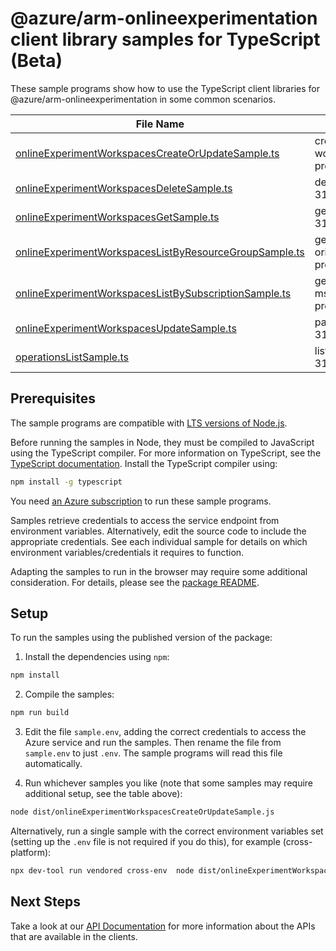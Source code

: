 # @azure/arm-onlineexperimentation client library samples for TypeScript (Beta)

These sample programs show how to use the TypeScript client libraries for @azure/arm-onlineexperimentation in some common scenarios.

| **File Name**                                                                                                 | **Description**                                                                                                                                         |
| ------------------------------------------------------------------------------------------------------------- | ------------------------------------------------------------------------------------------------------------------------------------------------------- |
| [onlineExperimentWorkspacesCreateOrUpdateSample.ts][onlineexperimentworkspacescreateorupdatesample]           | create an experiment workspace, or update an existing workspace x-ms-original-file: 2025-05-31-preview/OnlineExperimentWorkspaces_CreateOrUpdate.json   |
| [onlineExperimentWorkspacesDeleteSample.ts][onlineexperimentworkspacesdeletesample]                           | deletes an experiment workspace x-ms-original-file: 2025-05-31-preview/OnlineExperimentWorkspaces_Delete.json                                           |
| [onlineExperimentWorkspacesGetSample.ts][onlineexperimentworkspacesgetsample]                                 | gets an experiment workspace x-ms-original-file: 2025-05-31-preview/OnlineExperimentWorkspaces_Get.json                                                 |
| [onlineExperimentWorkspacesListByResourceGroupSample.ts][onlineexperimentworkspaceslistbyresourcegroupsample] | gets all experiment workspaces in a resource group. x-ms-original-file: 2025-05-31-preview/OnlineExperimentWorkspaces_ListByResourceGroup.json          |
| [onlineExperimentWorkspacesListBySubscriptionSample.ts][onlineexperimentworkspaceslistbysubscriptionsample]   | gets all experiment workspaces in the specified subscription. x-ms-original-file: 2025-05-31-preview/OnlineExperimentWorkspaces_ListBySubscription.json |
| [onlineExperimentWorkspacesUpdateSample.ts][onlineexperimentworkspacesupdatesample]                           | patch an experiment workspace x-ms-original-file: 2025-05-31-preview/OnlineExperimentWorkspaces_Update.json                                             |
| [operationsListSample.ts][operationslistsample]                                                               | list the operations for the provider x-ms-original-file: 2025-05-31-preview/OnlineExperimentWorkspaces_OperationsList.json                              |

## Prerequisites

The sample programs are compatible with [LTS versions of Node.js](https://github.com/nodejs/release#release-schedule).

Before running the samples in Node, they must be compiled to JavaScript using the TypeScript compiler. For more information on TypeScript, see the [TypeScript documentation][typescript]. Install the TypeScript compiler using:

```bash
npm install -g typescript
```

You need [an Azure subscription][freesub] to run these sample programs.

Samples retrieve credentials to access the service endpoint from environment variables. Alternatively, edit the source code to include the appropriate credentials. See each individual sample for details on which environment variables/credentials it requires to function.

Adapting the samples to run in the browser may require some additional consideration. For details, please see the [package README][package].

## Setup

To run the samples using the published version of the package:

1. Install the dependencies using `npm`:

```bash
npm install
```

2. Compile the samples:

```bash
npm run build
```

3. Edit the file `sample.env`, adding the correct credentials to access the Azure service and run the samples. Then rename the file from `sample.env` to just `.env`. The sample programs will read this file automatically.

4. Run whichever samples you like (note that some samples may require additional setup, see the table above):

```bash
node dist/onlineExperimentWorkspacesCreateOrUpdateSample.js
```

Alternatively, run a single sample with the correct environment variables set (setting up the `.env` file is not required if you do this), for example (cross-platform):

```bash
npx dev-tool run vendored cross-env  node dist/onlineExperimentWorkspacesCreateOrUpdateSample.js
```

## Next Steps

Take a look at our [API Documentation][apiref] for more information about the APIs that are available in the clients.

[onlineexperimentworkspacescreateorupdatesample]: https://github.com/Azure/azure-sdk-for-js/blob/main/sdk/onlineexperimentation/arm-onlineexperimentation/samples/v1-beta/typescript/src/onlineExperimentWorkspacesCreateOrUpdateSample.ts
[onlineexperimentworkspacesdeletesample]: https://github.com/Azure/azure-sdk-for-js/blob/main/sdk/onlineexperimentation/arm-onlineexperimentation/samples/v1-beta/typescript/src/onlineExperimentWorkspacesDeleteSample.ts
[onlineexperimentworkspacesgetsample]: https://github.com/Azure/azure-sdk-for-js/blob/main/sdk/onlineexperimentation/arm-onlineexperimentation/samples/v1-beta/typescript/src/onlineExperimentWorkspacesGetSample.ts
[onlineexperimentworkspaceslistbyresourcegroupsample]: https://github.com/Azure/azure-sdk-for-js/blob/main/sdk/onlineexperimentation/arm-onlineexperimentation/samples/v1-beta/typescript/src/onlineExperimentWorkspacesListByResourceGroupSample.ts
[onlineexperimentworkspaceslistbysubscriptionsample]: https://github.com/Azure/azure-sdk-for-js/blob/main/sdk/onlineexperimentation/arm-onlineexperimentation/samples/v1-beta/typescript/src/onlineExperimentWorkspacesListBySubscriptionSample.ts
[onlineexperimentworkspacesupdatesample]: https://github.com/Azure/azure-sdk-for-js/blob/main/sdk/onlineexperimentation/arm-onlineexperimentation/samples/v1-beta/typescript/src/onlineExperimentWorkspacesUpdateSample.ts
[operationslistsample]: https://github.com/Azure/azure-sdk-for-js/blob/main/sdk/onlineexperimentation/arm-onlineexperimentation/samples/v1-beta/typescript/src/operationsListSample.ts
[apiref]: https://learn.microsoft.com/javascript/api/@azure/arm-onlineexperimentation?view=azure-node-preview
[freesub]: https://azure.microsoft.com/free/
[package]: https://github.com/Azure/azure-sdk-for-js/tree/main/sdk/onlineexperimentation/arm-onlineexperimentation/README.md
[typescript]: https://www.typescriptlang.org/docs/home.html
